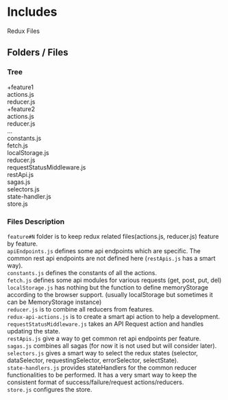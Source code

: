 # Includes

Redux Files

## Folders / Files

### Tree

+feature1  
  actions.js  
  reducer.js  
+feature2  
  actions.js  
  reducer.js  
...  
constants.js  
fetch.js  
localStorage.js  
reducer.js   
requestStatusMiddleware.js  
restApi.js  
sagas.js  
selectors.js  
state-handler.js  
store.js  

### Files Description

`feature#N` folder is to keep redux related files(actions.js, reducer.js) feature by feature.  
`apiEndpoints.js` defines some api endpoints which are specific. The common rest api endpoints are not defined here (`restApis.js` has a smart way).  
`constants.js` defines the constants of all the actions.  
`fetch.js` defines some api modules for various requests (get, post, put, del)  
`localStorage.js` has nothing but the function to define memoryStorage according to the browser support. (usually localStorage but sometimes it can be MemoryStorage instance)  
`reducer.js` is to combine all reducers from features.  
`redux-api-actions.js` is to create a smart api action to help a development.  
`requestStatusMiddleware.js` takes an API Request action and handles updating the state.  
`restApis.js` give a way to get common ret api endpoints per feature.  
`sagas.js` combines all sagas (for now it is not used but will consider later).  
`selectors.js` gives a smart way to select the redux states (selector, dataSelector, requestingSelector, errorSelector, selectState).  
`state-handlers.js` provides stateHandlers for the common reducer functionalities to be performed. It has a very smart way to keep the consistent format of success/failure/request actions/reducers.  
`store.js` configures the store.  
